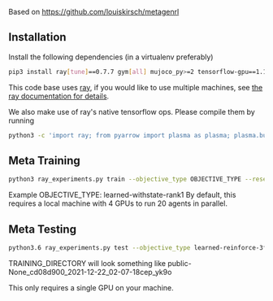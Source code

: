 Based on https://github.com/louiskirsch/metagenrl

## Installation

Install the following dependencies (in a virtualenv preferably)
```bash
pip3 install ray[tune]==0.7.7 gym[all] mujoco_py>=2 tensorflow-gpu==1.13.2 scipy numpy
```

This code base uses [ray](https://github.com/ray-project/ray), if you would like to use multiple machines,
see [the ray documentation for details](https://ray.readthedocs.io/en/latest/using-ray-on-a-cluster.html).

We also make use of ray's native tensorflow ops. Please compile them by running
```bash
python3 -c 'import ray; from pyarrow import plasma as plasma; plasma.build_plasma_tensorflow_op()'
```

## Meta Training


```bash
python3 ray_experiments.py train --objective_type OBJECTIVE_TYPE --reset_prob 0.0
```

Example OBJECTIVE_TYPE: learned-withstate-rank1
By default, this requires a local machine with 4 GPUs to run 20 agents in parallel.

## Meta Testing


```bash
python3.6 ray_experiments.py test --objective_type learned-reinforce-3factor-scalar-withstate --objective TRAINING_DIRECTORY --chkp -1 --name DESIRED_NAME_FOR_EVALUATION_LOGS
```

TRAINING_DIRECTORY will look something like public-None_cd08d900_2021-12-22_02-07-18cep_yk9o

This only requires a single GPU on your machine.


